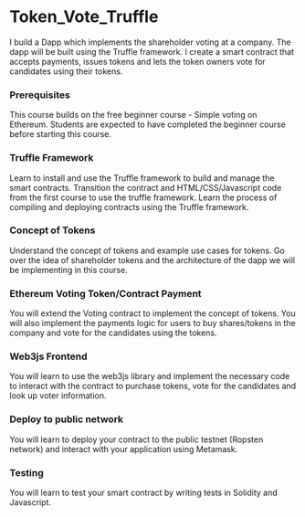 # Token_Vote_Truffle

I build a Dapp which implements the shareholder voting at a company. 
The dapp will be built using the Truffle framework. 
I create a smart contract that accepts payments, issues tokens and lets the token owners vote for candidates using their tokens.

### Prerequisites
This course builds on the free beginner course - Simple voting on Ethereum. Students are expected to have completed the beginner course before starting this course.

### Truffle Framework
Learn to install and use the Truffle framework to build and manage the smart contracts. Transition the contract and HTML/CSS/Javascript code from the first course to use the truffle framework. Learn the process of compiling and deploying contracts using the Truffle framework.

### Concept of Tokens
Understand the concept of tokens and example use cases for tokens. Go over the idea of shareholder tokens and the architecture of the dapp we will be implementing in this course.

### Ethereum Voting Token/Contract Payment
You will extend the Voting contract to implement the concept of tokens. You will also implement the payments logic for users to buy shares/tokens in the company and vote for the candidates using the tokens.

### Web3js Frontend
You will learn to use the web3js library and implement the necessary code to interact with the contract to purchase tokens, vote for the candidates and look up voter information.

### Deploy to public network
You will learn to deploy your contract to the public testnet (Ropsten network) and interact with your application using Metamask.

### Testing
You will learn to test your smart contract by writing tests in Solidity and Javascript.
